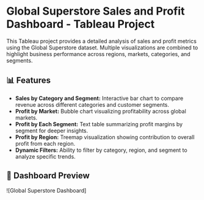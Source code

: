 # Global Superstore Sales and Profit Dashboard - Tableau Project

This Tableau project provides a detailed analysis of sales and profit metrics using the Global Superstore dataset. Multiple visualizations are combined to highlight business performance across regions, markets, categories, and segments.

## 📊 Features
- **Sales by Category and Segment:** Interactive bar chart to compare revenue across different categories and customer segments.
- **Profit by Market:** Bubble chart visualizing profitability across global markets.
- **Profit by Each Segment:** Text table summarizing profit margins by segment for deeper insights.
- **Profit by Region:** Treemap visualization showing contribution to overall profit from each region.
- **Dynamic Filters:** Ability to filter by category, region, and segment to analyze specific trends.

## 📸 Dashboard Preview
![Global Superstore Dashboard]
